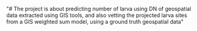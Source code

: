 "# The project is about predicting number of larva using DN of geospatial data extracted using GIS tools, and also vetting the projected larva sites from a GIS weighted sum model, using a ground truth geospatial data" 
